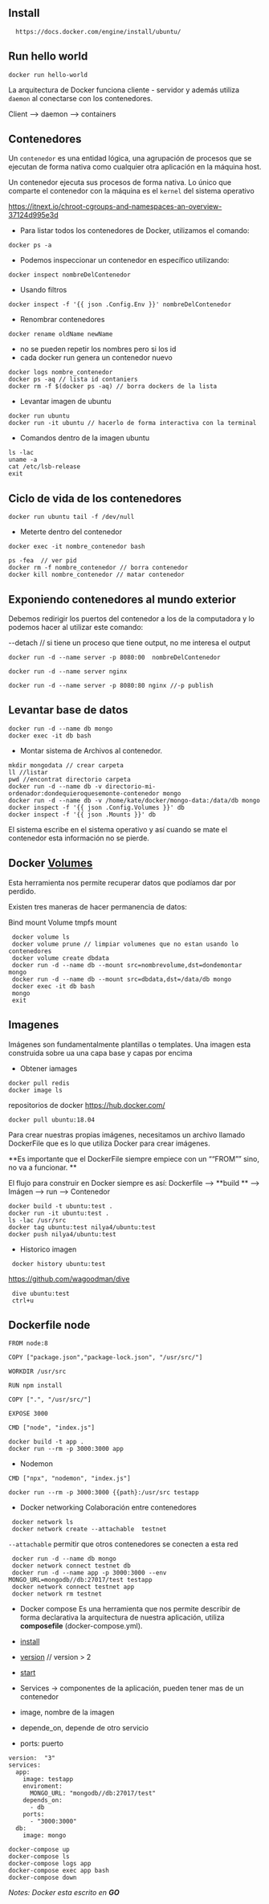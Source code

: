 ## Install

```
  https://docs.docker.com/engine/install/ubuntu/
```

## Run hello world

```
docker run hello-world
```

La arquitectura de Docker funciona cliente - servidor y además utiliza `daemon` al conectarse con los contenedores.

Client -->  daemon --> containers

## Contenedores
Un `contenedor` es una entidad lógica, una agrupación de procesos que se ejecutan de forma nativa como cualquier otra aplicación en la máquina host.

Un contenedor ejecuta sus procesos de forma nativa. Lo único que comparte el contenedor con la máquina es el `kernel` del sistema operativo

https://itnext.io/chroot-cgroups-and-namespaces-an-overview-37124d995e3d


* Para listar todos los contenedores de Docker, utilizamos el comando:

```
docker ps -a
```

* Podemos inspeccionar un contenedor en específico utilizando:

```
docker inspect nombreDelContenedor
``` 

* Usando filtros

```
docker inspect -f '{{ json .Config.Env }}' nombreDelContenedor
```

* Renombrar contenedores

```
docker rename oldName newName
``` 

* no se pueden repetir los nombres pero si los id
* cada docker run genera un contenedor nuevo

```
docker logs nombre_contenedor
docker ps -aq // lista id contaniers
docker rm -f $(docker ps -aq) // borra dockers de la lista
```

* Levantar imagen de ubuntu
```
docker run ubuntu
docker run -it ubuntu // hacerlo de forma interactiva con la terminal
```
* Comandos dentro de la imagen ubuntu

```
ls -lac
uname -a
cat /etc/lsb-release
exit
```

## Ciclo de vida de los contenedores

```
docker run ubuntu tail -f /dev/null
``` 

* Meterte dentro del contenedor

```
docker exec -it nombre_contenedor bash
```

```
ps -fea  // ver pid
docker rm -f nombre_contenedor // borra contenedor
docker kill nombre_contenedor // matar contenedor
```


## Exponiendo contenedores al mundo exterior

Debemos redirigir los puertos del contenedor a los de la computadora y lo podemos hacer al utilizar este comando:

--detach // si tiene un proceso que tiene output, no me interesa el output

```
docker run -d --name server -p 8080:00  nombreDelContenedor

docker run -d --name server nginx

docker run -d --name server -p 8080:80 nginx //-p publish
```

## Levantar base de datos

```
docker run -d --name db mongo
docker exec -it db bash
```

* Montar sistema de Archivos al contenedor.

```
mkdir mongodata // crear carpeta
ll //listar
pwd //encontrat directorio carpeta
docker run -d --name db -v directorio-mi-ordenador:dondequieroquesemonte-contenedor mongo
docker run -d --name db -v /home/kate/docker/mongo-data:/data/db mongo
docker inspect -f '{{ json .Config.Volumes }}' db
docker inspect -f '{{ json .Mounts }}' db
```

El sistema escribe en el sistema operativo y así cuando se mate el contenedor esta información no se pierde.

## Docker [Volumes](https://docs.docker.com/storage/)


Esta herramienta nos permite recuperar datos que podíamos dar por perdido.

Existen tres maneras de hacer permanencia de datos:

Bind mount
Volume
tmpfs mount

```
 docker volume ls
 docker volume prune // limpiar volumenes que no estan usando lo contenedores
 docker volume create dbdata
 docker run -d --name db --mount src=nombrevolume,dst=dondemontar mongo
 docker run -d --name db --mount src=dbdata,dst=/data/db mongo
 docker exec -it db bash
 mongo
 exit
```
## Imagenes

Imágenes son fundamentalmente plantillas o templates. Una imagen esta construida sobre ua una capa base y capas por encima

* Obtener iamages 
```
docker pull redis
docker image ls
```

repositorios de docker https://hub.docker.com/

```
docker pull ubuntu:18.04
```

Para  crear nuestras propias imágenes, necesitamos un archivo llamado DockerFile que es lo que utiliza Docker para crear imágenes.

**Es importante que el DockerFile siempre empiece con un ““FROM”” sino, no va a funcionar. **

El flujo para construir en Docker siempre es así:
Dockerfile –> **build ** –> Imágen –> run --> Contenedor

```
docker build -t ubuntu:test .
docker run -it ubuntu:test .
ls -lac /usr/src
docker tag ubuntu:test nilya4/ubuntu:test
docker push nilya4/ubuntu:test
```
* Historico imagen

```
 docker history ubuntu:test
```

https://github.com/wagoodman/dive


```
 dive ubuntu:test
 ctrl+u
```

## Dockerfile node

```
FROM node:8

COPY ["package.json","package-lock.json", "/usr/src/"]

WORKDIR /usr/src

RUN npm install

COPY [".", "/usr/src/"]

EXPOSE 3000

CMD ["node", "index.js"]

```

```
docker build -t app .
docker run --rm -p 3000:3000 app
```
* Nodemon

```
CMD ["npx", "nodemon", "index.js"]

docker run --rm -p 3000:3000 {{path}:/usr/src testapp
```

* Docker networking 
 Colaboración entre contenedores

``` 
 docker network ls
 docker network create --attachable  testnet
 ``` 
 `--attachable` permitir que otros contenedores se conecten a esta red 

``` 
 docker run -d --name db mongo
 docker network connect testnet db
 docker run -d --name app -p 3000:3000 --env MONGO_URL=mongodb//db:27017/test testapp
 docker network connect testnet app
 docker network rm testnet
``` 
* Docker compose
Es una herramienta que nos permite describir de forma declarativa la arquitectura de nuestra aplicación, utiliza **composefile** (docker-compose.yml).

* [install](https://docs.docker.com/compose/install/#install-compose)
* [version](https://docs.docker.com/compose/compose-file/compose-versioning/)  // version > 2
* [start](https://docs.docker.com/compose/startup-order/)

* Services -> componentes de la aplicación, pueden tener mas de un contenedor
* image, nombre de la imagen
* depende_on, depende de otro servicio
* ports: puerto

``` 
version:  "3"
services:
  app: 
    image: testapp
    enviroment:
      MONGO_URL: "mongodb//db:27017/test"
    depends_on:
      - db
    ports:
      - "3000:3000"
  db:
    image: mongo
``` 

``` 
docker-compose up
docker-compose ls
docker-compose logs app
docker-compose exec app bash
docker-compose down
``` 

*Notes:* *Docker esta escrito en **GO***

